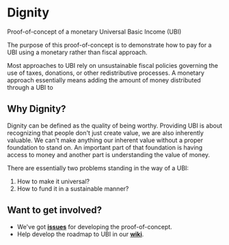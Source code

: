 # Dignity
Proof-of-concept of a monetary Universal Basic Income (UBI)

The purpose of this proof-of-concept is to demonstrate how to pay for a UBI using a monetary rather than fiscal approach.

Most approaches to UBI rely on unsustainable fiscal policies governing the use of taxes, donations, or other redistributive processes. A monetary approach essentially means adding the amount of money distributed through a UBI to 

## Why Dignity?

Dignity can be defined as the quality of being worthy. Providing UBI is about recognizing that people don't just create value, we are also inherently valuable. We can't make anything our inherent value without a proper foundation to stand on. An important part of that foundation is having access to money and another part is understanding the value of money.

There are essentially two problems standing in the way of a UBI:

1. How to make it universal?
2. How to fund it in a sustainable manner?

## Want to get involved?
* We've got **[issues](https://github.com/goldfarbas/Dignity/issues)** for developing the proof-of-concept.
* Help develop the roadmap to UBI in our **[wiki](https://github.com/goldfarbas/Dignity/wiki)**.
